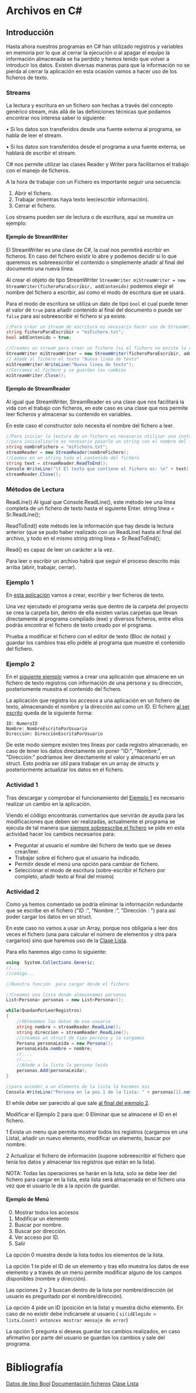 # Archivos en C#

## Introducción
Hasta ahora nuestros programas en C# han utilizado registros  y variables en memoria por lo que al cerrar la ejecución o al apagar el equipo la información almacenada se ha perdido y hemos tenido que volver a introducir los datos.
Existen diversas maneras para que la información no se pierda al cerrar la aplicación en esta ocasión vamos a hacer uso de los ficheros de texto.

### Streams
La lectura y escritura en un fichero son hechas a través del concepto genérico stream, más allá de las definiciones técnicas que podamos encontrar nos interesa saber lo siguiente:

•	Si los datos son transferidos desde una fuente externa al programa, se habla de leer el stream.

•	Si los datos son transferidos desde el programa a una fuente externa, se hablará de escribir el stream.

C# nos permite utilizar las clases Reader y Writer para facilitarnos el trabajo con el manejo de ficheros.

A la hora de trabajar con un Fichero es importante seguir una secuencia:
1.	Abrir el fichero.
2.	Trabajar (mientras haya texto leer/escribir información).
3.	Cerrar el fichero.

Los streams pueden ser de lectura o de escritura, aquí se muestra un ejemplo:

#### Ejemplo de StreamWriter
El StreamWriter es una clase de C#, la cual nos permitirá escribir en ficheros. En caso del fichero existir lo abre y podemos decidir si lo que queremos es sobreeescribir el contenido o simplemente añadir al final del documento una nueva línea.

Al crear el objeto de tipo StreamWriter ```StreamWriter miStreamWriter = new StreamWriter(ficheroParaEscribir, addContenido)``` podemos elegir el nombre del fichero a escribir, así como el modo de escritura que se usará.

Para el modo de escritura se utiliza un dato de tipo ```bool``` el cual puede tener el valor de ```true``` para añadir contenido al final del documento o puede ser ```false``` para así sobreescribir el fichero si ya existe.
```csharp
//Para crear un stream de escritura es necesario hacer uso de StreamWriter
string ficheroParaEscribir = "miFichero.txt";
bool addContenido = true;

//Creamos un stream para crear un fichero (si el fichero no existe lo crea, sino añade o reemplaza el existente)
StreamWriter miStreamWriter = new StreamWriter(ficheroParaEscribir, addContenido); 
// Añade al fichero el texto "Nueva linea de texto"
miStreamWriter.WriteLine("Nueva linea de texto");
//Cerramos el fichero y se guardan los cambios
miStreamWriter.Close();
```
#### Ejemplo de StreamReader

Al igual que StreamWriter, StreamReader es una clase que nos facilitará la vida con el trabajo con ficheros, en este caso es una clase que nos permite leer ficheros y almacenar su contenido en variables.

En este caso el constructor solo necesita el nombre del fichero a leer.

```csharp
//Para iniciar la lectura de un fichero es necesario utilizar una instancia de StreamReader
//para inicializarlo es necesario pasarle un string con el nombre del fichero
string nombreFichero = "miFichero.txt";            
streamReader = new StreamReader(nombreFichero);
//Leemos en un string todo el contenido del fichero
string text = streamReader.ReadToEnd();
Console.WriteLine("\t El texto que contiene el fichero es: \n" + text);
streamReader.Close();
```

### Métodos de Lectura

ReadLine() Al igual que Console.ReadLine(), este método lee una línea completa de un fichero de texto hasta el siguiente Enter.
	string línea = Sr.ReadLine();

ReadToEnd() este método lee la información que hay desde la lectura anterior (que se pudo haber realizado con un ReadLine) hasta el final del archivo, y todo en el mismo string
	string línea = Sr.ReadToEnd();

Read() es capaz de leer un carácter a la vez.

Para leer o escribir un archivo habrá que seguir el proceso descrito más arriba (abrir, trabajar, cerrar).



### Ejemplo 1
En [esta aplicación](https://github.com/Cheomm88/RAY/tree/master/1_Ficheros/1_EjemploFicheros) vamos a crear, escribir y leer ficheros de texto.

Una vez ejecutado el programa verás que dentro de la carpeta del proyecto se crea la carpeta bin, dentro de ella existen varias carpetas que llevan directamente al programa compilado (exe) y diversos ficheros, entre ellos podrás encontrar el fichero de texto creado por el programa.

Prueba a modificar el fichero con el editor de texto (Bloc de notas) y guardar los cambios tras ello pidéle al programa que muestre el contenido del fichero.

### Ejemplo 2
En el [siguiente ejemplo](https://github.com/Cheomm88/RAY/tree/master/1_Ficheros/2_FicherosRegistros) vamos a crear una aplicación que almacene en un fichero de texto registros con información de una persona y su dirección, posteriomente muestra el contenido del fichero.


La aplicación que registra los accesos a una aplicación en un fichero de texto, almacenando el nombre y la dirección así como un ID. El fichero [al ser escrito](https://github.com/Cheomm88/RAY/blob/54d0a45aa8f90f4cfda3dab78847acc617b0d8f0/1_Ficheros/2_FicherosRegistros/FicheroRegistros/Program.cs#L44) queda de la siguiente forma:

``````
ID: NumeroID
Nombre: NombreEscritoPorUsuario
Dirección: DirecciónEscritaPorUsuario
``````
De este modo siempre existen tres líneas por cada registro almacenado, en caso de tener los datos directamente sin poner "ID:", "Nombre:", "Dirección:" podríamos leer directamente el valor y almacenarlo en un struct. Esto podría ser útil para trabajar en un array de structs y posteriormente actualizar los datos en el fichero.

### Actividad 1
Tras descargar y comprobar el funcionamiento del [Ejemplo 1](https://github.com/Cheomm88/RAY/tree/master/1_Ficheros/1_EjemploFicheros) es necesario realizar un cambio en la aplicación.

Viendo el código encontrarás comentarios que servirán de ayuda para las modificaciones que deben ser realizadas, actualmente el programa se ejecuta de tal manera que [siempre sobreescribe el fichero](https://github.com/Cheomm88/RAY/blob/444b79ef8c4b822f96263597242620cd21dc366a/1_Ficheros/1_EjemploFicheros/EjemploFicheros/Program.cs#L44) se pide en esta actividad hacer los cambios necesarios para:

- Preguntar al usuario el nombre del fichero de texto que se desea crear/leer.
- Trabajar sobre el fichero que el usuario ha indicado.
- Permitir desde el menú una opción para cambiar de fichero.
- Seleccionar el modo de escritura (sobre-escribir el fichero por completo, añadir texto al final del mismo)


### Actividad 2
Como ya hemos comentado se podría eliminar la información redundante que se escribe en el fichero ("ID :", "Nombre :", "Dirección : ") para así poder cargar los datos en un struct.

En este caso no vamos a usar un Array, porque nos obligaría a leer dos veces el fichero (una para calcular el número de elementos y otra para cargarlos) sino que haremos uso de la [Clase Lista](https://docs.microsoft.com/es-es/dotnet/api/system.collections.generic.list-1?view=netframework-4.8).

Para ello haremos algo como lo siguiente:

```csharp
using  System.Collections.Generic;
//....
//código...

//Nuestra función  para cargar desde el fichero

//Creamos una lista donde almacenamos personas
List<Persona> personas = new List<Persona>();

while(QuedanPorLeerRegistros)
{
	//Obtenemos los datos de ese usuario
	string nombre = streamReader.ReadLine();
	string direccion = streamReader.ReadLine();
	//creamos un struct de tipo persona y lo cargamos
	Persona personaLeida = new Persona();
	personaLeida.nombre = nombre;
	//....
	//....
	//Añade a la lista la persona leída
	personas.Add(personaLeida);
}

//para acceder a un elemento de la lista lo hacemos así
Console.WriteLine("Persona en la pos 1 de la lista: " + personas[1].nombre);
```
El while debe ser parecido al que sale [al final del ejemplo 2](https://github.com/Cheomm88/RAY/blob/54d0a45aa8f90f4cfda3dab78847acc617b0d8f0/1_Ficheros/2_FicherosRegistros/FicheroRegistros/Program.cs#L58).

Modificar el Ejemplo 2 para que:
0 Eliminar que se almacene el ID en el fichero.

1 Exista un menu que permita mostrar todos los registros (cargamos en una Lista), añadir un nuevo elemento, modificar un elemento, buscar por nombre.

2 Actualizar el fichero de información (supone sobreescribir el fichero que tenía los datos y almacenar los registros que están en la lista).

NOTA: Todas las operaciones se harán en la lista, solo se debe leer del fichero para cargar en la lista, esta lista será almacenada en el fichero una vez que el usuario le de a la opción de guardar.

#### Ejemplo de Menú

0. Mostrar todos los accesos
1. Modificar un elemento
2. Buscar por nombre.
3. Buscar por dirección.
4.  Ver acceso por ID.
5. Salir

La opción 0 muestra desde la lista todos los elementos de la lista.

La opción 1 te pide el ID de un elemento y tras ello muestra los datos de ese elemento y a través de un menú permite modificar alguno de los campos disponibles (nombre y dirección).

Las opciones 2 y 3 buscan dentro de la lista por nombre/dirección (el usuario es preguntado por el nombre/dirección).

La opción 4 pide un ID (posición en la lista) y muestra dicho elemento. En caso de no existir debe indicarsele al usuario ( ```si(idElegido > lista.Count) entonces mostrar mensaje de error```)

La opción 5 pregunta si deseas guardar los cambios realizados, en caso afirmativo por parte del usuario se guardan los cambios y sale del programa.

# Bibliografía
[Datos de tipo Bool](https://docs.microsoft.com/es-es/dotnet/csharp/language-reference/keywords/bool)
[Documentación ficheros](https://studylib.es/doc/7096513/guia%2312--tema--%E2%80%9Carchivos-en-c%23%E2%80%9D)
[Clase Lista](https://docs.microsoft.com/es-es/dotnet/api/system.collections.generic.list-1?view=netframework-4.8)
